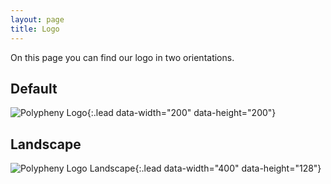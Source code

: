 ```yaml
---
layout: page
title: Logo
---
```


On this page you can find our logo in two orientations.


## Default

![Polypheny Logo](https://polypheny.org/community/logo/logo.png){:.lead data-width="200" data-height="200"}


## Landscape

![Polypheny Logo Landscape](https://polypheny.org/community/logo/logo-landscape.png){:.lead data-width="400" data-height="128"}
